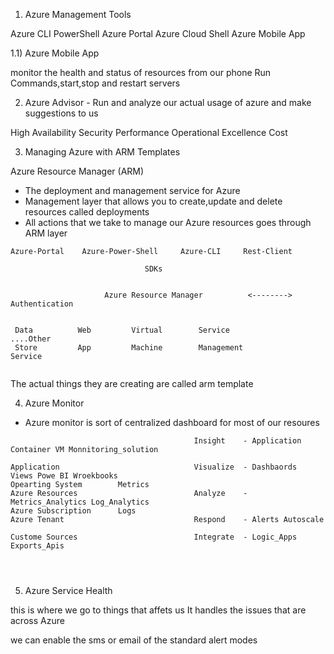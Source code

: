 1) Azure Management Tools 

Azure CLI
PowerShell
Azure Portal
Azure Cloud Shell
Azure Mobile App

1.1) Azure Mobile App

monitor the health and status of resources from our phone
Run Commands,start,stop and restart servers

2) Azure Advisor - Run and analyze our actual usage of azure and make suggestions to us

High Availability 
Security
Performance
Operational Excellence
Cost

3) Managing Azure with ARM Templates
   
Azure Resource Manager (ARM)

- The deployment and management service for Azure
- Management layer that allows you to create,update and delete resources called deployments
- All actions that we take to manage our Azure resources goes through ARM layer
  
```
Azure-Portal    Azure-Power-Shell     Azure-CLI     Rest-Client

                              SDKs


                     Azure Resource Manager          <-------->      Authentication


 Data          Web         Virtual        Service                 ....Other 
 Store         App         Machine        Management              Service


```


The actual things they are creating are called arm template

4) Azure Monitor
   
- Azure monitor is sort of centralized dashboard for most of our resoures 
  

```                               
                                         Insight    - Application Container VM Monnitoring_solution 
                                         
Application                              Visualize  - Dashbaords  Views Powe BI Wroekbooks
Opearting System        Metrics        
Azure Resources                          Analyze    - Metrics_Analytics Log_Analytics
Azure Subscription      Logs                 
Azure Tenant                             Respond    - Alerts Autoscale
                            
Custome Sources                          Integrate  - Logic_Apps Exports_Apis 




```

5) Azure Service Health

this is where we go to things that affets us
It handles the issues that are across Azure

we can enable the sms or email of the standard alert modes 